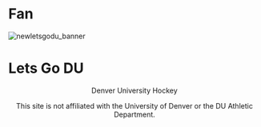 # Fan

![newletsgodu_banner](https://user-images.githubusercontent.com/123351982/213976867-e98b86d9-ddf1-4084-a6c5-c730df21ddd0.png)

<body>
<h1>Lets Go DU</h1>
<center>
  <p>Denver University Hockey</p>
  <p>This site is not affiliated with the University of Denver or the DU Athletic Department.</p>
</center>
</body>

</html>
